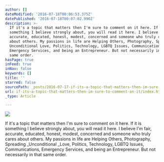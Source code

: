 ```yaml
---
author: []
dateModified: '2016-07-18T00:06:53.375Z'
datePublished: '2016-07-18T00:07:02.990Z'
description: >-
  If it's a topic that matters then I'm sure to comment on it here. If it is
  something I believe strongly about, you will read it here. I believe I'm fair,
  accurate, educated, honest, modest, concerned and someone who truly cares
  about others. My passions in life are Helping Others, Photography, Spreading
  Unconditional Love, Politics, Technology, LGBTQ Issues, Communications,
  Emergency Services, and being an Entrepreneur. But not necessarily in that
  same order.
hasPage: true
inFeed: true
inNav: false
keywords: []
title: ''
starred: false
sourcePath: _posts/2016-07-17-if-its-a-topic-that-matters-then-im-sure-to-comment-on-it.md
url: if-its-a-topic-that-matters-then-im-sure-to-comment-on-it/index.html
_type: Article

---
```

![](https://the-grid-user-content.s3-us-west-2.amazonaws.com/003d16ba-095f-4621-ae74-1a229400919f.jpg)

If it's a topic that matters then I'm sure to comment on it here. If it is something I believe strongly about, you will read it here. I believe I'm fair, accurate, educated, honest, modest, concerned and someone who truly cares about others. My passions in life are Helping Others, Photography, Spreading _Unconditional _Love, Politics, Technology, LGBTQ Issues, Communications, Emergency Services, and being an Entrepreneur. But not necessarily in that same order.